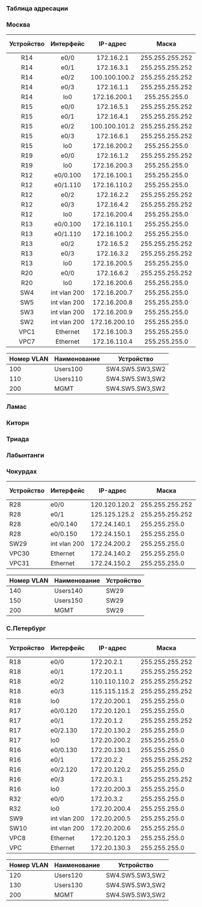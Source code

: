 ### Таблица адресации
### Москва
| Устройство  | Интерфейс | IP-адрес      | Маска           | Шлюз по умолчанию |
|:-----------:|:---------:|:-------------:|:---------------:|:-----------------:|
| R14         | e0/0      | 172.16.2.1    | 255.255.255.252 | 172.16.2.1        |
| R14         | e0/1      | 172.16.3.1    | 255.255.255.252 | 172.16.3.1        |
| R14         | e0/2      | 100.100.100.2 | 255.255.255.252 | 100.100.100.1     |
| R14         | e0/3      | 172.16.1.1    | 255.255.255.252 | 172.16.1.1        |
| R14         | lo0       | 172.16.200.1  | 255.255.255.0   | 172.16.200.1      |
| R15         | e0/0      | 172.16.5.1    | 255.255.255.252 | 172.16.5.1        |
| R15         | e0/1      | 172.16.4.1    | 255.255.255.252 | 172.16.4.1        |
| R15         | e0/2      | 100.100.101.2 | 255.255.255.252 | 100.100.101.1     |
| R15         | e0/3      | 172.16.6.1    | 255.255.255.252 | 172.16.6.1        |
| R15         | lo0       | 172.16.200.2  | 255.255.255.0   | 172.16.200.1      |
| R19         | e0/0      | 172.16.1.2    | 255.255.255.252 | 172.16.1.1        |
| R19         | lo0       | 172.16.200.3  | 255.255.255.0   | 172.16.200.1      |
| R12         | e0/0.100  | 172.16.100.1  | 255.255.255.0   | 172.16.100.1      |
| R12         | e0/1.110  | 172.16.110.2  | 255.255.255.0   | 172.16.110.1      |
| R12         | e0/2      | 172.16.2.2    | 255.255.255.252 | 172.16.2.1        |
| R12         | e0/3      | 172.16.4.2    | 255.255.255.252 | 172.16.4.1        |
| R12         | lo0       | 172.16.200.4  | 255.255.255.0   | 172.16.200.1      |
| R13         | e0/0.100     | 172.16.110.1  | 255.255.255.0   | 172.16.110.1      |
| R13         | e0/1.110     | 172.16.100.2  | 255.255.255.0   | 172.16.100.1      |
| R13         | e0/2         | 172.16.5.2    | 255.255.255.252 | 172.16.5.1        |
| R13         | e0/3         | 172.16.3.2    | 255.255.255.252 | 172.16.3.1        |
| R13         | lo0          | 172.16.200.5  | 255.255.255.0   | 172.16.200.1      |
| R20         | e0/0         | 172.16.6.2    | 255.255.255.252 | 172.16.6.1        |
| R20         | lo0          | 172.16.200.6  | 255.255.255.0   | 172.16.200.1      |
| SW4         | int vlan 200 | 172.16.200.7  | 255.255.255.0   | 172.16.200.1      |
| SW5         | int vlan 200 | 172.16.200.8  | 255.255.255.0   | 172.16.200.1      |
| SW3         | int vlan 200 | 172.16.200.9  | 255.255.255.0   | 172.16.200.1      |
| SW2         | int vlan 200 | 172.16.200.10 | 255.255.255.0   | 172.16.200.1      |
| VPC1        | Ethernet     | 172.16.100.3  | 255.255.255.0   | 172.16.100.1      |
| VPC7        | Ethernet     | 172.16.110.4  | 255.255.255.0   | 172.16.110.1      |

| Номер VLAN | Наименование | Устройство      |
|------------|--------------|-----------------|
| 100        | Users100     | SW4.SW5.SW3,SW2 |
| 110        | Users110     | SW4.SW5.SW3,SW2 |
| 200        | MGMT         | SW4.SW5.SW3,SW2 |



### Ламас


### Киторн


### Триада

### Лабынтанги


### Чокурдах
| Устройство | Интерфейс    | IP-адрес      | Маска           | Шлюз по умолчанию |
|------------|--------------|---------------|-----------------|-------------------|
| R28        | e0/0         | 120.120.120.2 | 255.255.255.252 | 120.120.120.1     |
| R28        | e0/1         | 125.125.125.2 | 255.255.255.252 | 125.125.125.1     |
| R28        | e0/0.140     | 172.24.140.1  | 255.255.255.0   | 172.24.140.1      |
| R28        | e0/0.150     | 172.24.150.1  | 255.255.255.0   | 172.24.150.1      |
| SW29       | int vlan 200 | 172.24.200.2  | 255.255.255.0   | 172.24.200.1      |
| VPC30      | Ethernet     | 172.24.140.2  | 255.255.255.0   | 172.24.140.1      |
| VPC31      | Ethernet     | 172.24.150.2  | 255.255.255.0   | 172.24.150.1      |

| Номер VLAN | Наименование | Устройство      |
|------------|--------------|-----------------|
| 140        | Users140     | SW29            |
| 150        | Users150     | SW29            |
| 200        | MGMT         | SW29            |


### С.Петербург
| Устройство | Интерфейс    | IP-адрес      | Маска           | Шлюз по умолчанию |
|------------|--------------|---------------|-----------------|-------------------|
| R18        | e0/0         | 172.20.2.1    | 255.255.255.252 | 172.20.2.1        |
| R18        | e0/1         | 172.20.1.1    | 255.255.255.252 | 172.20.1.1        |
| R18        | e0/2         | 110.110.110.2 | 255.255.255.252 | 110.110.110.2     |
| R18        | e0/3         | 115.115.115.2 | 255.255.255.252 | 115.115.115.1     |
| R18        | lo0          | 172.20.200.1  | 255.255.255.0   | 172.20.200.1      |
| R17        | e0/0.120     | 172.20.120.1  | 255.255.255.0   | 172.20.120.1      |
| R17        | e0/1         | 172.20.1.2    | 255.255.255.252 | 172.20.1.1        |
| R17        | e0/2.130     | 172.20.130.2  | 255.255.255.0   | 172.20.130.1      |
| R17        | lo0          | 172.20.200.2  | 255.255.255.0   | 172.20.200.1      |
| R16        | e0/0.130     | 172.20.130.1  | 255.255.255.0   | 172.20.130.1      |
| R16        | e0/1         | 172.20.2.2    | 255.255.255.252 | 172.20.2.1        |
| R16        | e0/2.120     | 172.20.120.2  | 255.255.255.0   | 172.20.120.1      |
| R16        | e0/3         | 172.20.3.1    | 255.255.255.252 | 172.20.3.1        |
| R16        | lo0          | 172.20.200.3  | 255.255.255.0   | 172.20.200.1      |
| R32        | e0/0         | 172.20.3.2    | 255.255.255.0   | 172.20.3.1        |
| R32        | lo0          | 172.20.200.4  | 255.255.255.0   | 172.20.200.1      |
| SW9        | int vlan 200 | 172.20.200.5  | 255.255.255.0   | 172.20.200.1      |
| SW10       | int vlan 200 | 172.20.200.6  | 255.255.255.0   | 172.20.200.1      |
| VPC8       | Ethernet     | 172.20.120.3  | 255.255.255.0   | 172.20.120.1      |
| VPC        | Ethernet     | 172.20.130.3  | 255.255.255.0   | 172.20.130.1      |

| Номер VLAN | Наименование | Устройство      |
|------------|--------------|-----------------|
| 120        | Users120     | SW4.SW5.SW3,SW2 |
| 130        | Users130     | SW4.SW5.SW3,SW2 |
| 200        | MGMT         | SW4.SW5.SW3,SW2 |


